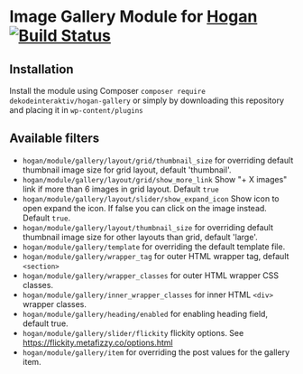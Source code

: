 # Image Gallery Module for [Hogan](https://github.com/dekodeinteraktiv/hogan-core) [![Build Status](https://travis-ci.org/DekodeInteraktiv/hogan-gallery.svg?branch=master)](https://travis-ci.org/DekodeInteraktiv/hogan-gallery)

## Installation
Install the module using Composer `composer require dekodeinteraktiv/hogan-gallery` or simply by downloading this repository and placing it in `wp-content/plugins`

## Available filters
- `hogan/module/gallery/layout/grid/thumbnail_size` for overriding default thumbnail image size for grid layout, default 'thumbnail'.
- `hogan/module/gallery/layout/grid/show_more_link` Show "+ X images" link if more than 6 images in grid layout. Default `true`
- `hogan/module/gallery/layout/slider/show_expand_icon` Show icon to open expand the icon. If false you can click on the image instead. Default `true`.
- `hogan/module/gallery/layout/thumbnail_size` for overriding default thumbnail image size for other layouts than grid, default 'large'.
- `hogan/module/gallery/template` for overriding the default template file.
- `hogan/module/gallery/wrapper_tag` for outer HTML wrapper tag, default `<section>`
- `hogan/module/gallery/wrapper_classes` for outer HTML wrapper CSS classes.
- `hogan/module/gallery/inner_wrapper_classes` for inner HTML `<div>` wrapper classes.
- `hogan/module/gallery/heading/enabled` for enabling heading field, default true.
- `hogan/module/gallery/slider/flickity` flickity options. See https://flickity.metafizzy.co/options.html
- `hogan/module/gallery/item` for overriding the post values for the gallery item.
